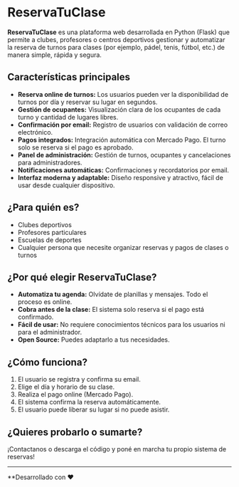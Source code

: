 # ReservaTuClase

**ReservaTuClase** es una plataforma web desarrollada en Python (Flask) que permite a clubes, profesores o centros deportivos gestionar y automatizar la reserva de turnos para clases (por ejemplo, pádel, tenis, fútbol, etc.) de manera simple, rápida y segura.

## Características principales

- **Reserva online de turnos:** Los usuarios pueden ver la disponibilidad de turnos por día y reservar su lugar en segundos.
- **Gestión de ocupantes:** Visualización clara de los ocupantes de cada turno y cantidad de lugares libres.
- **Confirmación por email:** Registro de usuarios con validación de correo electrónico.
- **Pagos integrados:** Integración automática con Mercado Pago. El turno solo se reserva si el pago es aprobado.
- **Panel de administración:** Gestión de turnos, ocupantes y cancelaciones para administradores.
- **Notificaciones automáticas:** Confirmaciones y recordatorios por email.
- **Interfaz moderna y adaptable:** Diseño responsive y atractivo, fácil de usar desde cualquier dispositivo.

## ¿Para quién es?

- Clubes deportivos
- Profesores particulares
- Escuelas de deportes
- Cualquier persona que necesite organizar reservas y pagos de clases o turnos

## ¿Por qué elegir ReservaTuClase?

- **Automatiza tu agenda:** Olvídate de planillas y mensajes. Todo el proceso es online.
- **Cobra antes de la clase:** El sistema solo reserva si el pago está confirmado.
- **Fácil de usar:** No requiere conocimientos técnicos para los usuarios ni para el administrador.
- **Open Source:** Puedes adaptarlo a tus necesidades.

## ¿Cómo funciona?

1. El usuario se registra y confirma su email.
2. Elige el día y horario de su clase.
3. Realiza el pago online (Mercado Pago).
4. El sistema confirma la reserva automáticamente.
5. El usuario puede liberar su lugar si no puede asistir.

## ¿Quieres probarlo o sumarte?

¡Contactanos o descarga el código y poné en marcha tu propio sistema de reservas!

---

**Desarrollado con ❤️
